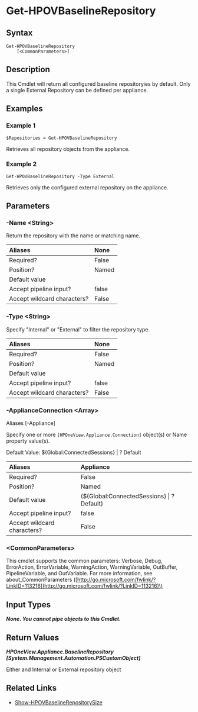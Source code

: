 ﻿---
description: Retrieve available baseline repository information.
---

# Get-HPOVBaselineRepository

## Syntax

```text
Get-HPOVBaselineRepository
    [<CommonParameters>]
```

## Description

This Cmdlet will return all configured baseline repositoryies by default.  Only a single External Repository can be defined per appliance.

## Examples

###  Example 1 

```text
$Repositories = Get-HPOVBaselineRepository

```

Retrieves all repository objects from the appliance.

###  Example 2 

```text
Get-HPOVBaselineRepository -Type External

```

Retrieves only the configured external repository on the appliance.

## Parameters

### -Name &lt;String&gt;

Return the repository with the name or matching name.

| Aliases | None |
| :--- | :--- |
| Required? | False |
| Position? | Named |
| Default value |  |
| Accept pipeline input? | false |
| Accept wildcard characters? | False |

### -Type &lt;String&gt;

Specify "Internal" or "External" to filter the repository type.

| Aliases | None |
| :--- | :--- |
| Required? | False |
| Position? | Named |
| Default value |  |
| Accept pipeline input? | false |
| Accept wildcard characters? | False |

### -ApplianceConnection &lt;Array&gt;

Aliases [-Appliance]

Specify one or more `[HPOneView.Appliance.Connection]` object(s) or Name property value(s).

Default Value: ${Global:ConnectedSessions} | ? Default

| Aliases | Appliance |
| :--- | :--- |
| Required? | False |
| Position? | Named |
| Default value | (${Global:ConnectedSessions} &vert; ? Default) |
| Accept pipeline input? | false |
| Accept wildcard characters? | False |

### &lt;CommonParameters&gt;

This cmdlet supports the common parameters: Verbose, Debug, ErrorAction, ErrorVariable, WarningAction, WarningVariable, OutBuffer, PipelineVariable, and OutVariable. For more information, see about\_CommonParameters \([http://go.microsoft.com/fwlink/?LinkID=113216](http://go.microsoft.com/fwlink/?LinkID=113216)\)

## Input Types

_**None.  You cannot pipe objects to this Cmdlet.**_

## Return Values

_**HPOneView.Appliance.BaselineRepository [System.Management.Automation.PSCustomObject]**_

Either and Internal or External repository object

## Related Links

* [Show-HPOVBaselineRepositorySize](show-hpovbaselinerepositorysize.md)
